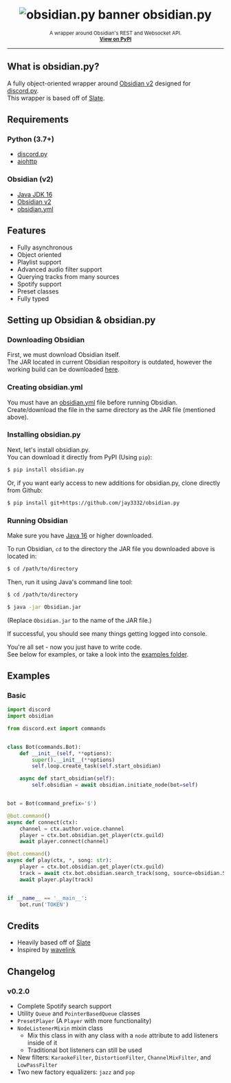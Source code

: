 <h1 align="center">
    <img src="https://i.imgur.com/0wN8rhA.png" alt="obsidian.py banner" />
    obsidian.py
</h1>
<p align="center">
    <sup>
        A wrapper around Obsidian's REST and Websocket API.
        <br />
        <a href="https://pypi.org/project/obsidian.py/">
            <b>View on PyPI</b>
        </a>
    </sup>
</p>

----

## What is obsidian.py?
A fully object-oriented wrapper around [Obsidian v2](https://github.com/mixtape-bot/obsidian/tree/v2) designed for [discord.py](https://github.com/Rapptz/discord.py/).  
This wrapper is based off of [Slate](https://github.com/Axelancerr/Slate).

## Requirements
### Python (3.7+)
- [discord.py](https://pypi.org/project/discord.py/)
- [aiohttp](https://pypi.org/project/aiohttp/)
### Obsidian (v2)
- [Java JDK 16](https://www.oracle.com/java/technologies/javase-jdk16-downloads.html)
- [Obsidian v2](https://cdn.discordapp.com/attachments/381963689470984203/856979799733174272/Obsidian2.jar)
- [obsidian.yml](https://github.com/mixtape-bot/obsidian/blob/v2/obsidian.yml/)

## Features
- Fully asynchronous
- Object oriented
- Playlist support
- Advanced audio filter support
- Querying tracks from many sources
- Spotify support
- Preset classes
- Fully typed 

## Setting up Obsidian & obsidian.py

### Downloading Obsidian
First, we must download Obsidian itself.  
The JAR located in current Obsidian respoitory is outdated, however the working build can be downloaded [here](https://cdn.discordapp.com/attachments/381963689470984203/856979799733174272/Obsidian2.jar).

### Creating obsidian.yml
You must have an [obsidian.yml](https://github.com/mixtape-bot/obsidian/blob/v2/obsidian.yml/) file before running Obsidian.  
Create/download the file in the same directory as the JAR file (mentioned above).

### Installing obsidian.py
Next, let's install obsidian.py.  
You can download it directly from PyPI (Using `pip`):
```sh 
$ pip install obsidian.py
```

Or, if you want early access to new additions for obsidian.py, clone directly from Github:
```sh 
$ pip install git+https://github.com/jay3332/obsidian.py
```
### Running Obsidian
Make sure you have [Java 16](https://www.oracle.com/java/technologies/javase-jdk16-downloads.html) or higher downloaded.

To run Obsidian, `cd` to the directory the JAR file you downloaded above is located in:
```sh 
$ cd /path/to/directory
```

Then, run it using Java's command line tool:
```sh
$ cd /path/to/directory

$ java -jar Obsidian.jar 
```

(Replace `Obsidian.jar` to the name of the JAR file.)

If successful, you should see many things getting logged into console.

You're all set - now you just have to write code.  
See below for examples, or take a look into the [examples folder](https://github.com/jay3332/obsidian.py/tree/master/examples).

## Examples 
### Basic
```py 
import discord
import obsidian

from discord.ext import commands


class Bot(commands.Bot):
    def __init__(self, **options):
        super().__init__(**options)
        self.loop.create_task(self.start_obsidian)

    async def start_obsidian(self):
        self.obsidian = await obsidian.initiate_node(bot=self)


bot = Bot(command_prefix='$')

@bot.command()
async def connect(ctx):
    channel = ctx.author.voice.channel
    player = ctx.bot.obsidian.get_player(ctx.guild)
    await player.connect(channel)

@bot.command()
async def play(ctx, *, song: str):
    player = ctx.bot.obsidian.get_player(ctx.guild)
    track = await ctx.bot.obsidian.search_track(song, source=obsidian.Source.YOUTUBE)
    await player.play(track)


if __name__ == '__main__':
    bot.run('TOKEN')

```

## Credits
- Heavily based off of [Slate](https://github.com/Axelancerr/Slate)
- Inspired by [wavelink](https://github.com/PythonistaGuild/Wavelink)

## Changelog
### v0.2.0
- Complete Spotify search support
- Utility `Queue` and `PointerBasedQueue` classes
- `PresetPlayer` (A `Player` with more functionality)
- `NodeListenerMixin` mixin class
    - Mix this class in with any class with a `node` attribute to add listeners inside of it
    - Traditional bot listeners can still be used 
- New filters: `KaraokeFilter`, `DistortionFilter`, `ChannelMixFilter`, and `LowPassFilter`
- Two new factory equalizers: `jazz` and `pop`